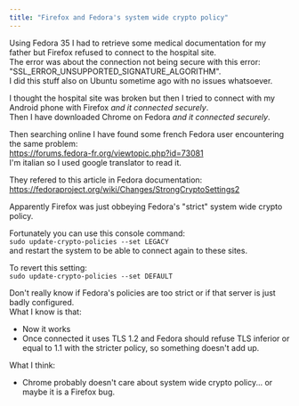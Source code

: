 ```yaml
---
title: "Firefox and Fedora's system wide crypto policy"
---
```


Using Fedora 35 I had to retrieve some medical documentation for my father but Firefox refused to connect to the hospital site.  
The error was about the connection not being secure with this error:  
"SSL_ERROR_UNSUPPORTED_SIGNATURE_ALGORITHM".  
I did this stuff also on Ubuntu sometime ago with no issues whatsoever.  

I thought the hospital site was broken but then I tried to connect with my Android phone with Firefox *and it connected securely*.  
Then I have downloaded Chrome on Fedora *and it connected securely*.  

Then searching online I have found some french Fedora user encountering the same problem:  
https://forums.fedora-fr.org/viewtopic.php?id=73081  
I'm italian so I used google translator to read it.  

They refered to this article in Fedora documentation:  
https://fedoraproject.org/wiki/Changes/StrongCryptoSettings2  

Apparently Firefox was just obbeying Fedora's "strict" system wide crypto policy.  

Fortunately you can use this console command:  
`sudo update-crypto-policies --set LEGACY`  
and restart the system to be able to connect again to these sites.  

To revert this setting:  
`sudo update-crypto-policies --set DEFAULT`  

Don't really know if Fedora's policies are too strict or if that server is just badly configured.  
What I know is that:  
- Now it works  
- Once connected it uses TLS 1.2 and Fedora should refuse TLS inferior or equal to 1.1 with the stricter policy, so something doesn't add up.  

What I think:  
- Chrome probably doesn't care about system wide crypto policy... or maybe it is a Firefox bug.
